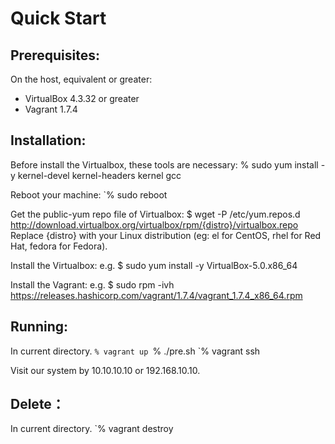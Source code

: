 Quick Start
===========

Prerequisites:
--------------
On the host, equivalent or greater: 
* VirtualBox 4.3.32 or greater
* Vagrant 1.7.4

Installation:
-------------
Before install the Virtualbox, these tools are necessary:
% sudo yum install -y kernel-devel kernel-headers kernel gcc

Reboot your machine:
`% sudo reboot


Get the public-yum repo file of Virtualbox:
$ wget -P /etc/yum.repos.d http://download.virtualbox.org/virtualbox/rpm/{distro}/virtualbox.repo
Replace {distro} with your Linux distribution (eg: el for CentOS, rhel for Red Hat, fedora for Fedora).


Install the Virtualbox:
e.g. $ sudo yum install -y VirtualBox-5.0.x86_64


Install the Vagrant:
e.g. $ sudo rpm -ivh https://releases.hashicorp.com/vagrant/1.7.4/vagrant_1.7.4_x86_64.rpm


Running:
--------
In current directory.
`% vagrant up
`% ./pre.sh
`% vagrant ssh

Visit our system by 10.10.10.10 or 192.168.10.10.

Delete：
-------
In current directory. 
`% vagrant destroy
